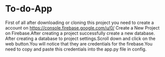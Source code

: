 # To-do-App
First of all after downloading or cloning this project you need to create a account on https://console.firebase.google.com/u/0/
Create a New Project on Firebase.After creating a project successfully create a new database.
After creating a database to project settings.Scroll down and click on the web button.You will notice that they are credentials for the firebase.You need to copy and paste this credentials into the app.py file in config.
